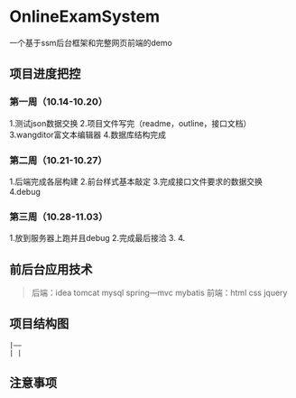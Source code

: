 # OnlineExamSystem

一个基于ssm后台框架和完整网页前端的demo

## 项目进度把控

### 第一周（10.14-10.20）

1.测试json数据交换
2.项目文件写完（readme，outline，接口文档）
3.wangditor富文本编辑器
4.数据库结构完成

### 第二周（10.21-10.27）

1.后端完成各层构建
2.前台样式基本敲定
3.完成接口文件要求的数据交换
4.debug

### 第三周（10.28-11.03）

1.放到服务器上跑并且debug
2.完成最后接洽
3.
4.

## 前后台应用技术

>后端：idea tomcat mysql spring—mvc mybatis
>前端：html css jquery 

## 项目结构图

```
|——
| |

```

## 注意事项
